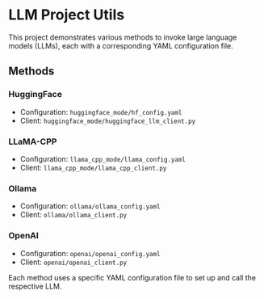 # LLM Project Utils

This project demonstrates various methods to invoke large language models (LLMs), each with a corresponding YAML configuration file.

## Methods

### HuggingFace

- Configuration: `huggingface_mode/hf_config.yaml`
- Client: `huggingface_mode/huggingface_llm_client.py`

### LLaMA-CPP

- Configuration: `llama_cpp_mode/llama_config.yaml`
- Client: `llama_cpp_mode/llama_cpp_client.py`

### Ollama

- Configuration: `ollama/ollama_config.yaml`
- Client: `ollama/ollama_client.py`

### OpenAI

- Configuration: `openai/openai_config.yaml`
- Client: `openai/openai_client.py`

Each method uses a specific YAML configuration file to set up and call the respective LLM.
